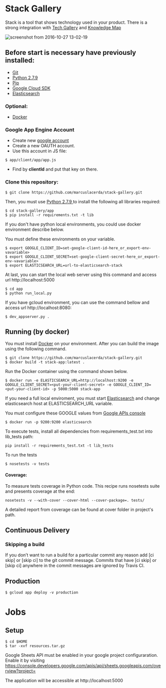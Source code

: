 # Stack Gallery

Stack is a tool that shows technology used in your product. There is a strong integration with [Tech Gallery][techgallery] and [Knowledge Map][knowledge-map]

![screenshot from 2016-10-27 13-02-19](https://cloud.githubusercontent.com/assets/6742877/19829377/e83e0b94-9dbd-11e6-84d8-cbad124c8e0f.png)

## Before start is necessary have previously installed:
- [Git][Git]
- [Python 2.7.9](https://www.python.org/)
- [Pip](https://packaging.python.org/installing/)
- [Google Cloud SDK](https://cloud.google.com/sdk/docs/quickstarts)
- [Elasticsearch][Elasticsearch]
### Optional:
- [Docker][Docker]

### Google App Engine Account
- Create new [google account](https://console.cloud.google.com/)
- Create a new OAUTH account.
- Use this account in JS file:
```
$ app/client/app/app.js
```
- Find by **clientId** and put that key on there.

### Clone this repository:
```console
$ git clone https://github.com/marcuslacerda/stack-gallery.git
```

Then, you must use [Python 2.7.9 ][Python] to install the following all libraries required:

```console
$ cd stack-gallery/app
$ pip install -r requirements.txt -t lib
```
If you don't have python local environments, you could use docker environment describe below.

You must define these environments on your variable.
```console
$ export GOOGLE_CLIENT_ID=set-google-client-id-here_or_export-env-vavariable>
$ export GOOGLE_CLIENT_SECRET=set-google-client-secret-here_or_export-env-vavariable>
$ export ELASTICSEARCH_URL=url-to-elasticsearch-stack
```

At last, you can start the local web server using this command and access url http://localhost:5000

```console
$ cd app
$ python run_local.py
```

If you have gcloud environment, you can use the command bellow and access url  http://localhost:8080:
```console
$ dev_appserver.py .
```

## Running (by docker)
You must install [Docker][] on your environment. After you can build the image using the following command.

```console
$ git clone https://github.com/marcuslacerda/stack-gallery.git
$ docker build -t stack-app:latest .
```

Run the Docker container using the command shown below.

```console
$ docker run -e ELASTICSEARCH_URL=http://localhost:9200 -e GOOGLE_CLIENT_SECRET=<put-your-client-secret> -e GOOGLE_CLIENT_ID=<put-your-client-id> -p 5000:5000 stack-app
```

If you need a full local enviroment, you must start [Elasticsearch] and change elasticsearch host at ELASTICSEARCH_URL variable.

You must configure these GOOGLE values from [Google APIs console]

```console
$ docker run -p 9200:9200 elasticsearch
```

To execute tests, install all dependencies from requirements_test.txt into lib_tests path:
```
pip install -r requirements_test.txt -t lib_tests
```

To run the tests
```console
$ nosetests -v tests
```
#### Coverage:

To measure tests coverage in Python code. This recipe runs nosetests suite and presents coverage at the end:
```
nosetests -v --with-cover --cover-html --cover-package=. tests/
```
A detailed report from coverage can be found at cover folder in project's path.


## Continuous Delivery

### Skipping a build
If you don’t want to run a build for a particular commit any reason add [ci skip] or [skip ci] to the git commit message.
Commits that have [ci skip] or [skip ci] anywhere in the commit messages are ignored by Travis CI.


## Production
```
$ gcloud app deploy -v production
```

# Jobs

## Setup

```
$ cd $HOME
$ tar -xvf resources.tar.gz
```



Google Sheets API must be enabled in your google project configuraration. Enable it by visiting https://console.developers.google.com/apis/api/sheets.googleapis.com/overview?project=<project-id>

The application will be accessible at http://localhost:5000

[Docker]: https://docs.docker.com/engine/installation
[Google APIs console]: https://code.google.com/apis/console
[techgallery]: https://github.com/ciandt-dev/tech-gallery
[knowledge-map]: https://docs.google.com/presentation/d/19kGlJn8RV-K60-jgcjh57NVSo5O838T98VfsrXe-Hh4/edit#slide=id.g16d5cef21f_0_262
[Git]: http://help.github.com/set-up-git-redirect
[Python]: https://www.python.org
[Pull requests]: https://help.github.com/categories/collaborating-on-projects-using-issues-and-pull-requests/
[Elasticsearch]: https://www.elastic.co/products/elasticsearch

